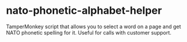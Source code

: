 # nato-phonetic-alphabet-helper

TamperMonkey script that allows you to select a word on a page and get NATO phonetic spelling for it. Useful for calls with customer support.